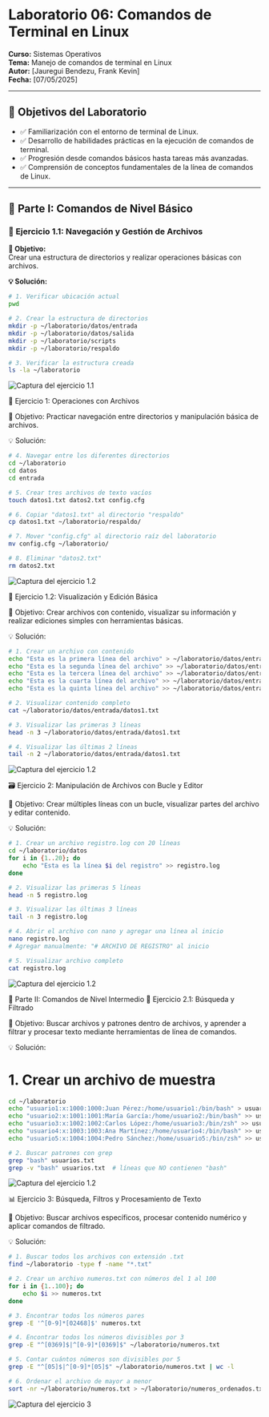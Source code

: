 # Laboratorio 06: Comandos de Terminal en Linux

**Curso:** Sistemas Operativos  
**Tema:** Manejo de comandos de terminal en Linux  
**Autor:** [Jauregui Bendezu, Frank Kevin]  
**Fecha:** [07/05/2025]

---

## 🎯 Objetivos del Laboratorio

- ✅ Familiarización con el entorno de terminal de Linux.  
- ✅ Desarrollo de habilidades prácticas en la ejecución de comandos de terminal.  
- ✅ Progresión desde comandos básicos hasta tareas más avanzadas.  
- ✅ Comprensión de conceptos fundamentales de la línea de comandos de Linux.

---

## 🧩 Parte I: Comandos de Nivel Básico

### 📁 Ejercicio 1.1: Navegación y Gestión de Archivos

**🎯 Objetivo:**  
Crear una estructura de directorios y realizar operaciones básicas con archivos.

**💡 Solución:**

```bash
# 1. Verificar ubicación actual
pwd

# 2. Crear la estructura de directorios
mkdir -p ~/laboratorio/datos/entrada
mkdir -p ~/laboratorio/datos/salida
mkdir -p ~/laboratorio/scripts
mkdir -p ~/laboratorio/respaldo

# 3. Verificar la estructura creada
ls -la ~/laboratorio
```

![Captura del ejercicio 1.1](imagenes/cap1.png)

📁 Ejercicio 1: Operaciones con Archivos

🎯 Objetivo:
Practicar navegación entre directorios y manipulación básica de archivos.

💡 Solución:

```bash
# 4. Navegar entre los diferentes directorios
cd ~/laboratorio
cd datos
cd entrada

# 5. Crear tres archivos de texto vacíos
touch datos1.txt datos2.txt config.cfg

# 6. Copiar "datos1.txt" al directorio "respaldo"
cp datos1.txt ~/laboratorio/respaldo/

# 7. Mover "config.cfg" al directorio raíz del laboratorio
mv config.cfg ~/laboratorio/

# 8. Eliminar "datos2.txt"
rm datos2.txt
```

![Captura del ejercicio 1.2](imagenes/cap2.png)

📁 Ejercicio 1.2: Visualización y Edición Básica

🎯 Objetivo:
Crear archivos con contenido, visualizar su información y realizar ediciones simples con herramientas básicas.

💡 Solución:

```bash
# 1. Crear un archivo con contenido
echo "Esta es la primera línea del archivo" > ~/laboratorio/datos/entrada/datos1.txt
echo "Esta es la segunda línea del archivo" >> ~/laboratorio/datos/entrada/datos1.txt
echo "Esta es la tercera línea del archivo" >> ~/laboratorio/datos/entrada/datos1.txt
echo "Esta es la cuarta línea del archivo" >> ~/laboratorio/datos/entrada/datos1.txt
echo "Esta es la quinta línea del archivo" >> ~/laboratorio/datos/entrada/datos1.txt

# 2. Visualizar contenido completo
cat ~/laboratorio/datos/entrada/datos1.txt

# 3. Visualizar las primeras 3 líneas
head -n 3 ~/laboratorio/datos/entrada/datos1.txt

# 4. Visualizar las últimas 2 líneas
tail -n 2 ~/laboratorio/datos/entrada/datos1.txt
```
![Captura del ejercicio 1.2](imagenes/cap3.png)

🗃️ Ejercicio 2: Manipulación de Archivos con Bucle y Editor

🎯 Objetivo:
Crear múltiples líneas con un bucle, visualizar partes del archivo y editar contenido.

💡 Solución:

```bash
# 1. Crear un archivo registro.log con 20 líneas
cd ~/laboratorio/datos
for i in {1..20}; do
    echo "Esta es la línea $i del registro" >> registro.log
done

# 2. Visualizar las primeras 5 líneas
head -n 5 registro.log

# 3. Visualizar las últimas 3 líneas
tail -n 3 registro.log

# 4. Abrir el archivo con nano y agregar una línea al inicio
nano registro.log
# Agregar manualmente: "# ARCHIVO DE REGISTRO" al inicio

# 5. Visualizar archivo completo
cat registro.log
```
![Captura del ejercicio 1.2](imagenes/cap4.png)

🔧 Parte II: Comandos de Nivel Intermedio
📄 Ejercicio 2.1: Búsqueda y Filtrado

🎯 Objetivo:
Buscar archivos y patrones dentro de archivos, y aprender a filtrar y procesar texto mediante herramientas de línea de comandos.

💡 Solución:
# 1. Crear un archivo de muestra

```bash
cd ~/laboratorio
echo "usuario1:x:1000:1000:Juan Pérez:/home/usuario1:/bin/bash" > usuarios.txt
echo "usuario2:x:1001:1001:María García:/home/usuario2:/bin/bash" >> usuarios.txt
echo "usuario3:x:1002:1002:Carlos López:/home/usuario3:/bin/zsh" >> usuarios.txt
echo "usuario4:x:1003:1003:Ana Martínez:/home/usuario4:/bin/bash" >> usuarios.txt
echo "usuario5:x:1004:1004:Pedro Sánchez:/home/usuario5:/bin/zsh" >> usuarios.txt

# 2. Buscar patrones con grep
grep "bash" usuarios.txt
grep -v "bash" usuarios.txt  # líneas que NO contienen "bash"
```
![Captura del ejercicio 1.2](imagenes/cap5.png)

📊 Ejercicio 3: Búsqueda, Filtros y Procesamiento de Texto

🎯 Objetivo:
Buscar archivos específicos, procesar contenido numérico y aplicar comandos de filtrado.

💡 Solución:
```bash
# 1. Buscar todos los archivos con extensión .txt
find ~/laboratorio -type f -name "*.txt"

# 2. Crear un archivo numeros.txt con números del 1 al 100
for i in {1..100}; do
    echo $i >> numeros.txt
done

# 3. Encontrar todos los números pares
grep -E '^[0-9]*[02468]$' numeros.txt

# 4. Encontrar todos los números divisibles por 3
grep -E "^[0369]$|^[0-9]*[0369]$" ~/laboratorio/numeros.txt

# 5. Contar cuántos números son divisibles por 5
grep -E "^[05]$|^[0-9]*[05]$" ~/laboratorio/numeros.txt | wc -l

# 6. Ordenar el archivo de mayor a menor
sort -nr ~/laboratorio/numeros.txt > ~/laboratorio/numeros_ordenados.txt
```
![Captura del ejercicio 3](imagenes/cap6.png)




